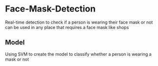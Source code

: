 # Face-Mask-Detection
Real-time detection to check if a person is wearing their face mask or not can be used in any place that requires a face mask like shops 
## Model 
Using SVM to create the model to classify whether a person is wearing a mask or not 